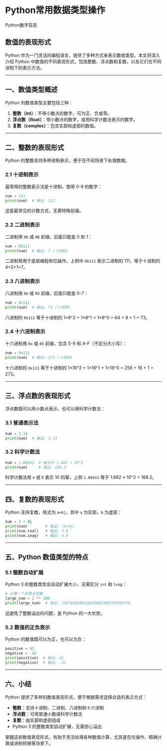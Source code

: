 # Python常用数据类型操作  
Python数字百态

## 数值的表现形式

Python 作为一门灵活的编程语言，提供了多种方式来表示数值类型。本文将深入介绍 Python 中数值的不同表现形式，包括整数、浮点数和复数，以及它们在不同进制下的表示方法。

---

## 一、数值类型概述

Python 的数值类型主要包括三种：

1. **整数（int）**：不带小数点的数字，可为正、负或零。
2. **浮点数（float）**：带小数点的数字，或用科学计数法表示的数字。
3. **复数（complex）**：包含实部和虚部的数值。

---

## 二、整数的表现形式

Python 的整数支持多种进制表示，便于在不同场景下处理数据。

### 2.1 十进制表示

最常用的整数表示法是十进制，使用 0-9 的数字：

```python
num = 111
print(num)  # 输出: 111
```

这是最常见的计数方式，无需特殊前缀。

### 2.2 二进制表示

二进制用 `0b` 或 `0B` 前缀，后面只能是 0 和 1：

```python
num = 0b111
print(num)  # 输出: 7 (十进制)
```

二进制常用于底层编程和位操作。上例中 `0b111` 表示二进制的 111，等于十进制的 4+2+1=7。

### 2.3 八进制表示

八进制用 `0o` 或 `0O` 前缀，后面只能是 0-7：

```python
num = 0o111
print(num)  # 输出: 73 (十进制)
```

八进制的 `0o111` 等于十进制的 1×8^2 + 1×8^1 + 1×8^0 = 64 + 8 + 1 = 73。

### 2.4 十六进制表示

十六进制用 `0x` 或 `0X` 前缀，包含 0-9 和 A-F（不区分大小写）：

```python
num = 0x111
print(num)  # 输出: 273 (十进制)
```

十六进制的 `0x111` 等于十进制的 1×16^2 + 1×16^1 + 1×16^0 = 256 + 16 + 1 = 273。

---

## 三、浮点数的表现形式

浮点数既可以用小数点表示，也可以用科学计数法：

### 3.1 普通表示法

```python
num = 3.14
print(num)  # 输出: 3.14
```

### 3.2 科学计数法

```python
num = 1.682e2  # 相当于 1.682 × 10^2
print(num)     # 输出: 168.2
```

科学计数法用 `e` 或 `E` 表示 10 的幂，上例 `1.682e2` 等于 1.682 × 10^2 = 168.2。

---

## 四、复数的表现形式

Python 支持复数，格式为 `a+bj`，其中 `a` 为实部，`b` 为虚部：

```python
num = 3 + 4j
print(num)        # 输出: (3+4j)
print(num.real)   # 输出: 3.0
print(num.imag)   # 输出: 4.0
```

---

## 五、Python 数值类型的特点

### 5.1 整数自动扩展

Python 3 的整数类型会自动扩展大小，无需区分 `int` 和 `long`：

```python
# 计算一个非常大的数
large_num = 2 ** 100
print(large_num)  # 输出: 1267650600228229401496703205376
```

这避免了整数溢出的问题，是 Python 的一大优势。

### 5.2 数值的正负表示

Python 的数值既可以为正，也可以为负：

```python
positive = 42
negative = -42
print(positive)  # 输出: 42
print(negative)  # 输出: -42
```

---

## 六、小结

Python 提供了多样的数值表现形式，便于根据需求选择合适的表示方式：

- **整数**：支持十进制、二进制、八进制和十六进制
- **浮点数**：可用普通小数或科学计数法
- **复数**：由实部和虚部组成
- Python 3 的整数类型自动扩展，无需担心溢出

掌握这些数值表现形式，有助于灵活处理各种数值计算，尤其是在位操作、精确计算或进制转换等场景下。